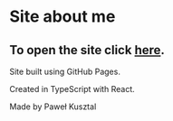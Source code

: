 # Site about me

## To open the site click [here](https://kusztalpawel.github.io/about-me-app).
Site built using GitHub Pages.

Created in TypeScript with React. 

Made by Paweł Kusztal